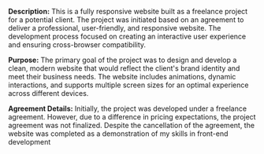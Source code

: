 **Description:**
This is a fully responsive website built as a freelance project for a potential client. The project was initiated based on an agreement to deliver a professional, user-friendly, and responsive website. The development process focused on creating an interactive user experience and ensuring cross-browser compatibility.

**Purpose:**
The primary goal of the project was to design and develop a clean, modern website that would reflect the client's brand identity and meet their business needs. The website includes animations, dynamic interactions, and supports multiple screen sizes for an optimal experience across different devices.

**Agreement Details:**
Initially, the project was developed under a freelance agreement. However, due to a difference in pricing expectations, the project agreement was not finalized. Despite the cancellation of the agreement, the website was completed as a demonstration of my skills in front-end development
